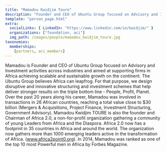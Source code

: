 ```yaml
---
title: "Mamadou Kwidjim Toure"
description: "Founder and CEO of Ubuntu Group focused on Advisory and Investment activities across industries."
template: "person_page.html"
extra:
  socialLinks: { LinkedIn: "https://www.linkedin.com/in/kwidjim/" }
  organizations: ["foundation, aci"]
  img_path: /images/people/mamadou_kwidjim_toure.jpg
taxonomies:
  memberships:
    [partners, aci_members]
---
```


Mamadou is Founder and CEO of Ubuntu Group focused on Advisory and Investment activities across industries and aimed at supporting firms in Africa achieving scalable and sustainable growth on the continent. The Ubuntu Group believes Africa can leapfrog. For that purpose, we design disruptive and innovative structuring and investment schemes that help deliver stronger results on the triple bottom line - People, Profit, Planet. Over the past 20 years along his career, Mamadou was involved in transactions in 26 African countries, reaching a total value close to $30 billion (Mergers & Acquisitions, Project Finance, Investment Structuring, Government Advisory). Mamadou Kwidjim TOURE is also the founder and Chairman of Africa 2.0, a non-for-profit organization gathering a community of young Leaders from Africa and the Diaspora. Africa 2.0 now has a footprint in 35 countries in Africa and around the world. The organization now gathers more than 1000 emerging leaders active in the transformation of Africa. (www.africa2point0.org). In 2014, Mamadou was ranked as one of the top 10 most Powerful men in Africa by Forbes Magazine.